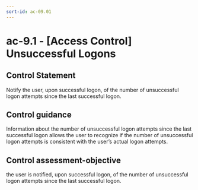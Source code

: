 ```yaml
---
sort-id: ac-09.01
---
```


# ac-9.1 - \[Access Control\] Unsuccessful Logons

## Control Statement

Notify the user, upon successful logon, of the number of unsuccessful logon attempts since the last successful logon.

## Control guidance

Information about the number of unsuccessful logon attempts since the last successful logon allows the user to recognize if the number of unsuccessful logon attempts is consistent with the user’s actual logon attempts.

## Control assessment-objective

the user is notified, upon successful logon, of the number of unsuccessful logon attempts since the last successful logon.
